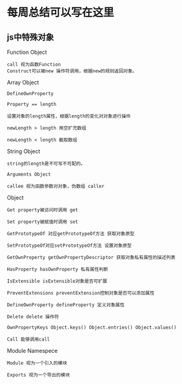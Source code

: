# 每周总结可以写在这里
## js中特殊对象
Function Object

    call 视为函数Function
    Construct可以被new 操作符调用，根据new的规则返回对象。
Array Object

    DefineOwnProperty

    Property == length

    设置对象的length属性，根据length的变化对对象进行操作

    newLength > length 用空扩充数组

    newLength < length 截取数组

String Object

    string的length是不可写不可配的。

    Arguments Object

    callee 视为函数参数对对象，伪数组 caller

Object

    Get property被访问时调用 get

    Set property被赋值时调用 set

    GetPrototypeOf 对应getPrototypeOf方法 获取对象原型

    SetPrototypeOf对应setPrototypeOf方法 设置对象原型

    GetOwnProperty getOwnPropertyDescriptor 获取对象私有属性的描述列表

    HasProperty hasOwnProperty 私有属性判断

    IsExtensible isExtensible对象是否可扩展

    PreventExtensions preventExtension控制对象是否可以添加属性

    DefineOwnProperty defineProperty 定义对象属性

    Delete delete 操作符

    OwnPropertyKeys Object.keys() Object.entries() Object.values()

    Call 能够调用call

Module Namespece

    Module 视为一个引入的模块

    Exports 视为一个导出的模块
